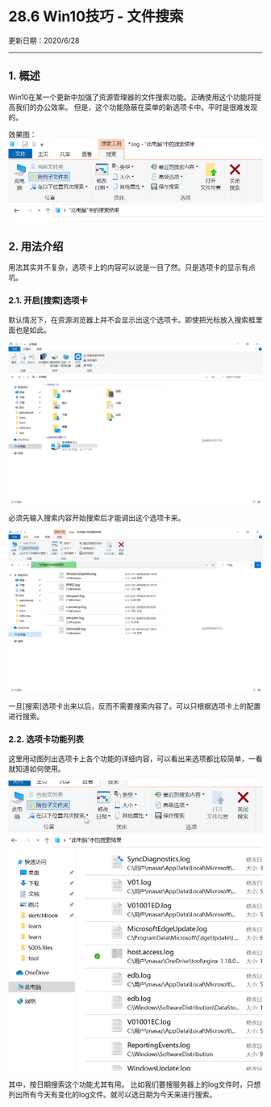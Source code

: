 # 28.6 Win10技巧 - 文件搜索

更新日期：2020/6/28

-----------------------------------------------------

## 1. 概述

Win10在某一个更新中加强了资源管理器的文件搜索功能。正确使用这个功能将提高我们的办公效率。
但是，这个功能隐蔽在菜单的新选项卡中。平时是很难发现的。

效果图：
![选项卡](S006.files/选项卡.png)

## 2. 用法介绍

用法其实并不复杂，选项卡上的内容可以说是一目了然。只是选项卡的显示有点坑。

### 2.1. 开启[搜索]选项卡

默认情况下，在资源浏览器上并不会显示出这个选项卡。即使把光标放入搜索框里面也是如此。

![搜索1](S006.files/搜索1.png)

必须先输入搜索内容开始搜索后才能调出这个选项卡来。

![搜索2](S006.files/搜索2.png)

一旦[搜索]选项卡出来以后，反而不需要搜索内容了。可以只根据选项卡上的配置进行搜索。

### 2.2. 选项卡功能列表

这里用动图列出选项卡上各个功能的详细内容，可以看出来选项都比较简单，一看就知道如何使用。

![选项卡功能演示](S006.files/选项卡功能演示.png)

其中，按日期搜索这个功能尤其有用。
比如我们要搜服务器上的log文件时，只想列出所有今天有变化的log文件。就可以选日期为今天来进行搜索。
